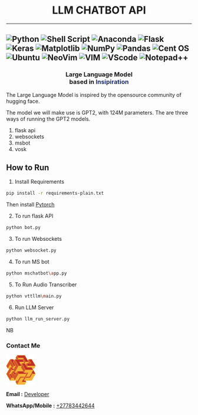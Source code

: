 
<div style="text-align: center;">
 <h1>LLM CHATBOT API</h1>
</div>

---
![Python](https://img.shields.io/badge/python-3670A0?style=for-the-badge&logo=python&logoColor=ffdd54) ![Shell Script](https://img.shields.io/badge/shell_script-%23121011.svg?style=for-the-badge&logo=gnu-bash&logoColor=white) 
![Anaconda](https://img.shields.io/badge/Anaconda-%2344A833.svg?style=for-the-badge&logo=anaconda&logoColor=white) ![Flask](https://img.shields.io/badge/flask-%23000.svg?style=for-the-badge&logo=flask&logoColor=white) ![Keras](https://img.shields.io/badge/Keras-%23D00000.svg?style=for-the-badge&logo=Keras&logoColor=white) ![Matplotlib](https://img.shields.io/badge/Matplotlib-%23ffffff.svg?style=for-the-badge&logo=Matplotlib&logoColor=black) ![NumPy](https://img.shields.io/badge/numpy-%23013243.svg?style=for-the-badge&logo=numpy&logoColor=white) ![Pandas](https://img.shields.io/badge/pandas-%23150458.svg?style=for-the-badge&logo=pandas&logoColor=white)
![Cent OS](https://img.shields.io/badge/cent%20os-002260?style=for-the-badge&logo=centos&logoColor=F0F0F0)  ![Ubuntu](https://img.shields.io/badge/Ubuntu-E95420?style=for-the-badge&logo=ubuntu&logoColor=white) ![NeoVim](https://img.shields.io/badge/NeoVim-%2357A143.svg?&style=for-the-badge&logo=neovim&logoColor=white) ![VIM](https://img.shields.io/badge/VIM-%2311AB00.svg?&style=for-the-badge&logo=vim&logoColor=white) ![VScode](https://img.shields.io/badge/Visual_Studio_Code-0078D4?style=for-the-badge&logo=visual%20studio%20code&logoColor=white) ![Notepad++](https://img.shields.io/badge/Notepad++-90E59A.svg?style=for-the-badge&logo=notepad%2B%2B&logoColor=black)
---

<div style="text-align: center;">

</div>
<div>
    <h3 style="text-align: center;"><strong>Large Language Model<br/></strong>
        <strong>based in <span style="color: #203072;" data-color-group="turquoise">Insipiration</span>
        </strong>
    </h3>
    <p>The Large Language Model is inspired by the opensource community of hugging face.</p>
    <p>The model we will make use is GPT2, with 124M parameters. The are three ways of running the GPT2 models.
    <ol>
        <li>flask api</li>
        <li>websockets</li>
        <li>msbot</li>
        <li>vosk</li>
    </ol>
    </p>
</div>


## How to Run

1. Install Requirements 

```bash
pip install -r requirements-plain.txt
```

Then install [Pytorch](https://pytorch.org/)

2. To run flask API

```bash
python bot.py
```

3. To run Websockets

```bash
python websocket.py
```

4. To run MS bot

```bash
python mschatbot\app.py
```

5. To Run Audio Transcriber
    
```bash
python vttllm\main.py
```

6. Run LLM Server

```bash
python llm_run_server.py
```
NB
### Contact Me

![Developer](/img/developer_shape.png)

**Email :** [Developer](mailto:prince@developer.co.zw)

**WhatsApp/Mobile :** [+27783442644](tel:+27783442644)




